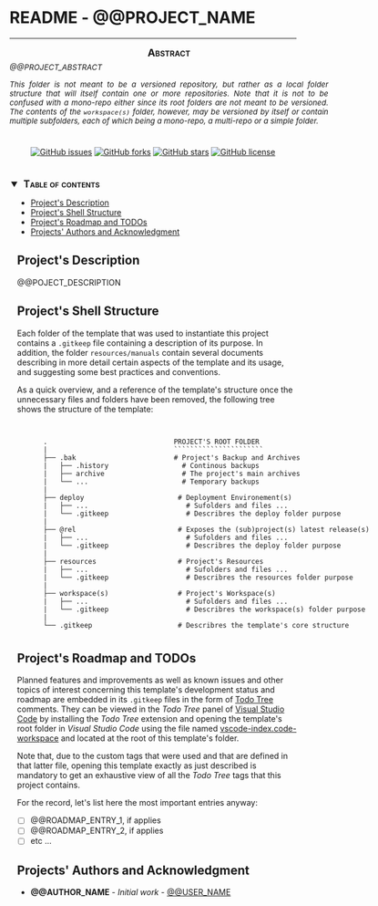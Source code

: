# README - @@PROJECT_NAME

---

<div style="
    font-size: normal;
    margin: 0 auto 5ex auto;
    width: 40em;"
>
<div style="font-size: 95%; text-align: justify;">
<div style="
  font-size:135%;
  text-align: center;
  font-weight: bold;
  margin: 0 0 .75ex 0;
  font-variant: small-caps;"
>Abstract</div>
<div style="text-align: justify">
<i>@@PROJECT_ABSTRACT

This folder is not meant to be a versioned repository, but rather as a local folder structure that will
itself contain one or more repositories. Note that it is not to be confused with a mono-repo either
since its root folders are not meant to be versioned. The contents of the `workspace(s)` folder,
however, *may* be versioned by itself or contain multiple subfolders, each of which being a
mono-repo, a multi-repo or a simple folder.</i>
</div></div></div>
<div style="
   width: 100%;
   text-align: center;
    margin-bottom: 5ex;"
>

[![GitHub issues](https://img.shields.io/github/issues/e2d2ipi/tmpl-projects-root-folder.svg)](https://github.com/e2d2ipi/tmpl-projects-root-folder/issues)
[![GitHub forks](https://img.shields.io/github/forks/e2d2ipi/tmpl-projects-root-folder.svg)](https://github.com/e2d2ipi/tmpl-projects-root-folder/network)
[![GitHub stars](https://img.shields.io/github/stars/e2d2ipi/tmpl-projects-root-folder.svg)](https://github.com/e2d2ipi/tmpl-projects-root-folder/stargazers)
[![GitHub license](https://img.shields.io/github/license/e2d2ipi/tmpl-projects-root-folder.svg)](https://github.com/e2d2ipi/tmpl-projects-root-folder/blob/main/LICENSE.md)

</div>

<!-- @import "[TOC]" {cmd="toc" depthFrom=2 depthTo=6 orderedList=false} -->
<details open style="margin: 14pt 0pt 24pt 10pt">
<summary style="margin-left: -8pt; font-weight: bold; font-size: larger; font-variant: small-caps">
<span style="margin-left: 3pt">Table of contents<span></summary>

<!-- code_chunk_output -->

- [Project's Description](#projects-description)
- [Project's Shell Structure](#projects-shell-structure)
- [Project's Roadmap and TODOs](#projects-roadmap-and-todos)
- [Projects' Authors and Acknowledgment](#projects-authors-and-acknowledgment)

<!-- /code_chunk_output -->

</detail>

## Project's Description

@@POJECT_DESCRIPTION

## Project's Shell Structure

Each folder of the template that was used to instantiate this project contains a `.gitkeep` file
containing a description of its purpose. In addition, the folder `resources/manuals` contain several
documents describing in more detail certain aspects of the template and its usage, and suggesting
some best practices and conventions.

As a quick overview, and a reference of the template's structure once the unnecessary files and
folders have been removed, the following tree shows the structure of the template:

<div style="min-width: 45em; font-size: normal; margin: 0 10% 5ex 5%;">

```tree


   .                               PROJECT'S ROOT FOLDER
   |                               ``````````````````````
   ├── .bak                        # Project's Backup and Archives
   |   ├── .history                  # Continous backups
   |   ├── archive                   # The project's main archives
   |   └── ...                       # Temporary backups
   |
   ├── deploy                       # Deployment Environement(s)
   |   ├── ...                        # Sufolders and files ...
   |   └── .gitkeep                   # Describres the deploy folder purpose
   |
   ├── @rel                         # Exposes the (sub)project(s) latest release(s)
   |   ├── ...                        # Sufolders and files ...
   |   └── .gitkeep                   # Describres the deploy folder purpose
   |
   ├── resources                    # Project's Resources
   |   ├── ...                        # Sufolders and files ...
   |   └── .gitkeep                   # Describres the resources folder purpose
   |
   ├── workspace(s)                 # Project's Workspace(s)
   |   ├── ...                        # Sufolders and files ...
   |   └── .gitkeep                   # Describres the workspace(s) folder purpose
   |
   └── .gitkeep                     # Describres the template's core structure

```

</div>

## Project's Roadmap and TODOs

Planned features and improvements as well as known issues and other topics of interest concerning
this template's development status and roadmap are embedded in its `.gitkeep` files in the form of
[Todo Tree](https://marketplace.visualstudio.com/items?itemName=Gruntfuggly.todo-tree)
comments. They can be viewed in the *Todo Tree* panel of
[Visual Studio Code](https://code.visualstudio.com/) by installing the *Todo Tree* extension and
opening the template's root folder in *Visual Studio Code* using the file named
[vscode-index.code-workspace](vscode-index.code-workspace) and located at the root of this
template's folder.

Note that, due to the custom tags that were used and that are defined in that latter file, opening this
template exactly as just described is mandatory to get an exhaustive view of all the *Todo Tree* tags
that this project contains.

For the record, let's list here the most important entries anyway:

- [ ]  @@ROADMAP_ENTRY_1, if applies
- [ ]  @@ROADMAP_ENTRY_2, if applies
- [ ]  etc ...

## Projects' Authors and Acknowledgment

- **@@AUTHOR_NAME** - *Initial work* - [@@USER_NAME](https://github.com/@@USER_NAME)

<!-- CHECK Make sure that all @@-Tags  were either replaced or deleted with their associated contents. Delete this comment only once this is done! [template]  -->
